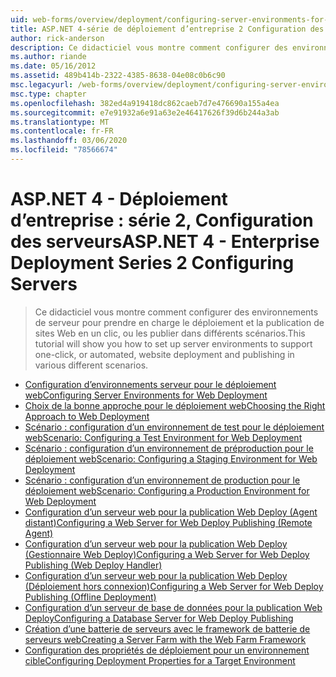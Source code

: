 ```yaml
---
uid: web-forms/overview/deployment/configuring-server-environments-for-web-deployment/index
title: ASP.NET 4-série de déploiement d’entreprise 2 Configuration des serveurs | Microsoft Docs
author: rick-anderson
description: Ce didacticiel vous montre comment configurer des environnements de serveur pour prendre en charge le déploiement et la publication de sites Web en un seul clic, ou les publier dans différents SCEN...
ms.author: riande
ms.date: 05/16/2012
ms.assetid: 489b414b-2322-4385-8638-04e08c0b6c90
msc.legacyurl: /web-forms/overview/deployment/configuring-server-environments-for-web-deployment
msc.type: chapter
ms.openlocfilehash: 382ed4a919418dc862caeb7d7e476690a155a4ea
ms.sourcegitcommit: e7e91932a6e91a63e2e46417626f39d6b244a3ab
ms.translationtype: MT
ms.contentlocale: fr-FR
ms.lasthandoff: 03/06/2020
ms.locfileid: "78566674"
---
```

# <a name="aspnet-4---enterprise-deployment-series-2-configuring-servers"></a><span data-ttu-id="c74de-103">ASP.NET 4 - Déploiement d’entreprise : série 2, Configuration des serveurs</span><span class="sxs-lookup"><span data-stu-id="c74de-103">ASP.NET 4 - Enterprise Deployment Series 2 Configuring Servers</span></span>

> <span data-ttu-id="c74de-104">Ce didacticiel vous montre comment configurer des environnements de serveur pour prendre en charge le déploiement et la publication de sites Web en un clic, ou les publier dans différents scénarios.</span><span class="sxs-lookup"><span data-stu-id="c74de-104">This tutorial will show you how to set up server environments to support one-click, or automated, website deployment and publishing in various different scenarios.</span></span>

- [<span data-ttu-id="c74de-105">Configuration d’environnements serveur pour le déploiement web</span><span class="sxs-lookup"><span data-stu-id="c74de-105">Configuring Server Environments for Web Deployment</span></span>](configuring-server-environments-for-web-deployment.md)
- [<span data-ttu-id="c74de-106">Choix de la bonne approche pour le déploiement web</span><span class="sxs-lookup"><span data-stu-id="c74de-106">Choosing the Right Approach to Web Deployment</span></span>](choosing-the-right-approach-to-web-deployment.md)
- [<span data-ttu-id="c74de-107">Scénario : configuration d’un environnement de test pour le déploiement web</span><span class="sxs-lookup"><span data-stu-id="c74de-107">Scenario: Configuring a Test Environment for Web Deployment</span></span>](scenario-configuring-a-test-environment-for-web-deployment.md)
- [<span data-ttu-id="c74de-108">Scénario : configuration d’un environnement de préproduction pour le déploiement web</span><span class="sxs-lookup"><span data-stu-id="c74de-108">Scenario: Configuring a Staging Environment for Web Deployment</span></span>](scenario-configuring-a-staging-environment-for-web-deployment.md)
- [<span data-ttu-id="c74de-109">Scénario : configuration d’un environnement de production pour le déploiement web</span><span class="sxs-lookup"><span data-stu-id="c74de-109">Scenario: Configuring a Production Environment for Web Deployment</span></span>](scenario-configuring-a-production-environment-for-web-deployment.md)
- [<span data-ttu-id="c74de-110">Configuration d’un serveur web pour la publication Web Deploy (Agent distant)</span><span class="sxs-lookup"><span data-stu-id="c74de-110">Configuring a Web Server for Web Deploy Publishing (Remote Agent)</span></span>](configuring-a-web-server-for-web-deploy-publishing-remote-agent.md)
- [<span data-ttu-id="c74de-111">Configuration d’un serveur web pour la publication Web Deploy (Gestionnaire Web Deploy)</span><span class="sxs-lookup"><span data-stu-id="c74de-111">Configuring a Web Server for Web Deploy Publishing (Web Deploy Handler)</span></span>](configuring-a-web-server-for-web-deploy-publishing-web-deploy-handler.md)
- [<span data-ttu-id="c74de-112">Configuration d’un serveur web pour la publication Web Deploy (Déploiement hors connexion)</span><span class="sxs-lookup"><span data-stu-id="c74de-112">Configuring a Web Server for Web Deploy Publishing (Offline Deployment)</span></span>](configuring-a-web-server-for-web-deploy-publishing-offline-deployment.md)
- [<span data-ttu-id="c74de-113">Configuration d’un serveur de base de données pour la publication Web Deploy</span><span class="sxs-lookup"><span data-stu-id="c74de-113">Configuring a Database Server for Web Deploy Publishing</span></span>](configuring-a-database-server-for-web-deploy-publishing.md)
- [<span data-ttu-id="c74de-114">Création d’une batterie de serveurs avec le framework de batterie de serveurs web</span><span class="sxs-lookup"><span data-stu-id="c74de-114">Creating a Server Farm with the Web Farm Framework</span></span>](creating-a-server-farm-with-the-web-farm-framework.md)
- [<span data-ttu-id="c74de-115">Configuration des propriétés de déploiement pour un environnement cible</span><span class="sxs-lookup"><span data-stu-id="c74de-115">Configuring Deployment Properties for a Target Environment</span></span>](configuring-deployment-properties-for-a-target-environment.md)
